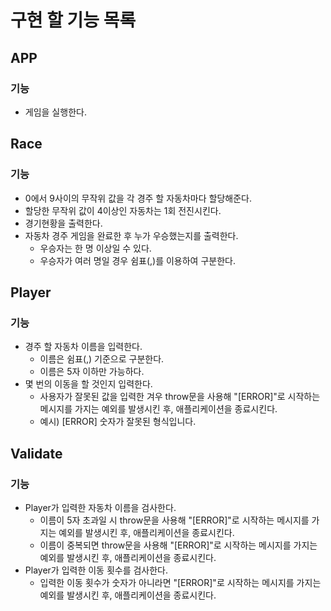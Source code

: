 # 구현 할 기능 목록

## APP

### 기능

- 게임을 실행한다.

## Race

### 기능

- 0에서 9사이의 무작위 값을 각 경주 할 자동차마다 할당해준다.
- 할당한 무작위 값이 4이상인 자동차는 1회 전진시킨다.
- 경기현황을 출력한다.
- 자동차 경주 게임을 완료한 후 누가 우승했는지를 출력한다.
  - 우승자는 한 명 이상일 수 있다.
  - 우승자가 여러 명일 경우 쉼표(,)를 이용하여 구분한다.

## Player

### 기능

- 경주 할 자동차 이름을 입력한다.
  - 이름은 쉼표(,) 기준으로 구분한다.
  - 이름은 5자 이하만 가능하다.
- 몇 번의 이동을 할 것인지 입력한다.
  - 사용자가 잘못된 값을 입력한 겨우 throw문을 사용해 "[ERROR]"로 시작하는 메시지를 가지는 예외를 발생시킨 후, 애플리케이션을 종료시킨다.
  - 예시) [ERROR] 숫자가 잘못된 형식입니다.

## Validate

### 기능

- Player가 입력한 자동차 이름을 검사한다.
  - 이름이 5자 초과일 시 throw문을 사용해 "[ERROR]"로 시작하는 메시지를 가지는 예외를 발생시킨 후, 애플리케이션을 종료시킨다.
  - 이름이 중복되면 throw문을 사용해 "[ERROR]"로 시작하는 메시지를 가지는 예외를 발생시킨 후, 애플리케이션을 종료시킨다.
- Player가 입력한 이동 횟수를 검사한다.
  - 입력한 이동 횟수가 숫자가 아니라면 "[ERROR]"로 시작하는 메시지를 가지는 예외를 발생시킨 후, 애플리케이션을 종료시킨다.
